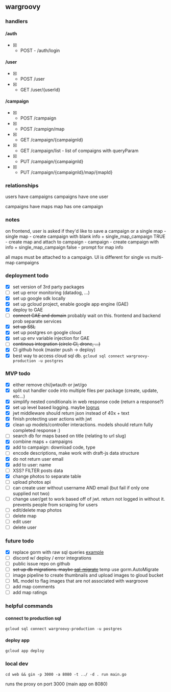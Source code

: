 ## wargroovy

### handlers

#### /auth
- [X] - POST - /auth/login

#### /user
- [x] - POST /user
- [X] - GET /user/{userId}

#### /campaign
- [x] - POST /campaign
- [x] - POST /campign/map
- [x] - GET /campaign/{campaignId}
- [X] - GET /campaign/list - list of compaigns with queryParam
- [X] - PUT /campaign/{campaignId}
- [X] - PUT /campaign/{campaignId}/map/{mapId}


### relationships
users have campaigns
campaigns have one user

campaigns have maps
map has one campaign

### notes
on frontend, user is asked if they'd like to save a campaign or a single map
    - single map
        - create campaign with blank info + single_map_campaign TRUE
        - create map and attach to campaign
    - campaign
        - create campaign with info + single_map_campaign false
        - prompt for map info

all maps must be attached to a campaign. UI is different for single vs multi-map campaigns

### deployment todo
- [x] set version of 3rd party packages
- [ ] set up error monitoring (datadog, ...)
- [x] set up google sdk locally
- [x] set up gcloud project, enable google app engine (GAE)
- [x] deploy to GAE
- [ ] ~~connect GAE and domain~~ probably wait on this. frontend and backend prob separate services
- [x] ~~set up SSL~~
- [x] set up postgres on google cloud
- [x] set up env variable injection for GAE
- [ ] ~~continous integration (circle CI, drone, ...)~~
- [x] CI github hook (master push -> deploy)
- [x] best way to access cloud sql db. `gcloud sql connect wargroovy-production -u postgres`

### MVP todo
- [x] either remove chi/jwtauth or jwt/go
- [x] split out handler code into multiple files per package (create, update, etc...)
- [x] simplify nested conditionals in web response code (return a response?)
- [x] set up level based logging. maybe [logrus](https://github.com/Sirupsen/logrus)
- [x] jwt middleware should return json instead of 40x + text
- [x] finish protecting user actions with jwt
- [x] clean up models/controller interactions. models should return fully completed response :)
- [ ] search db for maps based on title (relating to url slug)
- [x] combine maps + campaigns
- [x] add to campaign: download code, type
- [ ] encode descriptions, make work with draft-js data structure
- [x] do not return user email
- [x] add to user: name
- [ ] XSS? FILTER posts data
- [x] change photos to separate table
- [ ] upload photos api
- [ ] can create user without username AND email (but fail if only one supplied not two)
- [ ] change user/get to work based off of jwt. return not logged in without it. prevents people from scraping for users
- [ ] edit/delete map photos
- [ ] delete map
- [ ] edit user
- [ ] delete user

### future todo
- [x] replace gorm with raw sql queries [example](https://github.com/GoogleCloudPlatform/golang-samples/blob/master/appengine/go11x/cloudsql/cloudsql.go)
- [ ] discord w/ deploy / error integrations
- [ ] public issue repo on github
- [ ] ~~set up db migrations. maybe [sql-migrate](https://github.com/rubenv/sql-migrate)~~ temp use gorm.AutoMigrate
- [ ] image pipeline to create thumbnails and upload images to gloud bucket
- [ ] ML model to flag images that are not associated with wargroove
- [ ] add map comments
- [ ] add map ratings

### helpful commands

#### connect to production sql
`gcloud sql connect wargroovy-production -u postgres`

#### deploy app
`gcloud app deploy`

### local dev
`cd web && gin -p 3000 -a 8080 -t ../ -d . run main.go`

runs the proxy on port 3000 (main app on 8080)